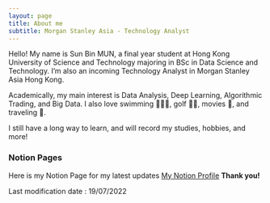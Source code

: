 ```yaml
---
layout: page
title: About me
subtitle: Morgan Stanley Asia - Technology Analyst
---
```


Hello! My name is Sun Bin MUN, a final year student at Hong Kong University of Science and Technology majoring in BSc in Data Science and Technology. I’m also an incoming Technology Analyst in Morgan Stanley Asia Hong Kong. 

Academically, my main interest is Data Analysis, Deep Learning, Algorithmic Trading, and Big Data. I also love swimming 🏊🏼‍♂️, golf 🏌🏻, movies 🎥, and traveling 🚅.

I still have a long way to learn, and will record my studies, hobbies, and more!


### Notion Pages

Here is my Notion Page for my latest updates [My Notion Profile](https://sunbinmun.notion.site/Sun-Bin-MUN-Getting-Started-1c4a5242fd3d4a2ca157510f5318ae7d)
**Thank you!**

Last modification date : 19/07/2022